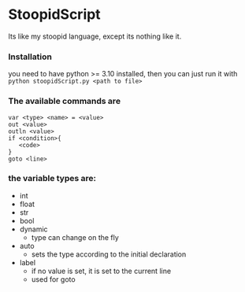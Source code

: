 # StoopidScript

 Its like my stoopid language, except its nothing like it.

### Installation
you need to have python >= 3.10 installed, then you can just run it with `python stoopidScript.py <path to file>`
### The available commands are

 ```
 var <type> <name> = <value>
 out <value>
 outln <value>
 if <condition>{
    <code>
 }
 goto <line>
 ```
### the variable types are:
- int  
- float  
- str
- bool  
- dynamic
    - type can change on the fly
- auto  
    - sets the type according to the initial declaration
- label  
    - if no value is set, it is set to the current line
    - used for goto